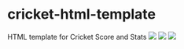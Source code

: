 # cricket-html-template
HTML template for Cricket Score and Stats
<img src="https://github.com/roanuz/cricket-html-template/blob/master/screenshots/home.png">
<img src="https://github.com/roanuz/cricket-html-template/blob/master/screenshots/widgets.png">
<img src="https://github.com/roanuz/cricket-html-template/blob/master/screenshots/main.png">
